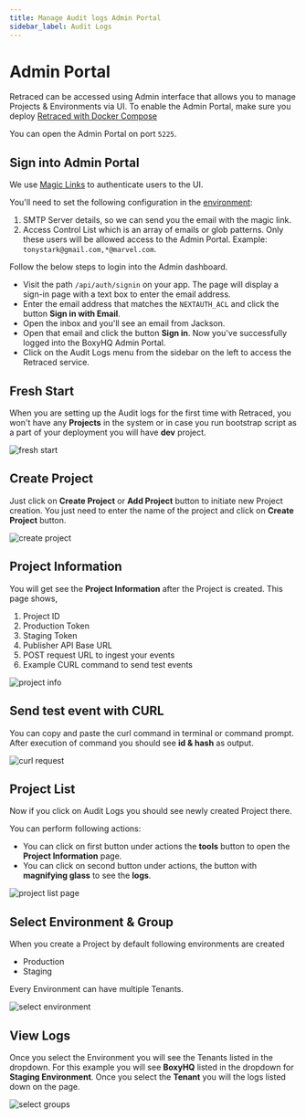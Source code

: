 ```yaml
---
title: Manage Audit logs Admin Portal
sidebar_label: Audit Logs
---
```


# Admin Portal

Retraced can be accessed using Admin interface that allows you to manage Projects & Environments via UI. To enable the Admin Portal, make sure you deploy [Retraced with Docker Compose](../retraced/self-host/docker.md)

You can open the Admin Portal on port `5225`.

## Sign into Admin Portal

We use [Magic Links](https://next-auth.js.org/providers/email) to authenticate users to the UI.

You'll need to set the following configuration in the [environment](../jackson/deploy/env-variables.md#admin-ui-configuration):

1. SMTP Server details, so we can send you the email with the magic link.
2. Access Control List which is an array of emails or glob patterns. Only these users will be allowed access to the Admin Portal. Example: `tonystark@gmail.com,*@marvel.com`.

Follow the below steps to login into the Admin dashboard.

- Visit the path `/api/auth/signin` on your app. The page will display a sign-in page with a text box to enter the email address.
- Enter the email address that matches the `NEXTAUTH_ACL` and click the button **Sign in with Email**.
- Open the inbox and you'll see an email from Jackson.
- Open that email and click the button **Sign in**. Now you've successfully logged into the BoxyHQ Admin Portal.
- Click on the Audit Logs menu from the sidebar on the left to access the Retraced service.

## Fresh Start

When you are setting up the Audit logs for the first time with Retraced, you won't have any **Projects** in the system or in case you run bootstrap script as a part of your deployment you will have **dev** project.

![fresh start](/images/product_images/admin-ui-retraced/fresh-start.png)

## Create Project

Just click on **Create Project** or **Add Project** button to initiate new Project creation.
You just need to enter the name of the project and click on **Create Project** button.

![create project](/images/product_images/admin-ui-retraced/create-project.png)

## Project Information

You will get see the **Project Information** after the Project is created.
This page shows,

1. Project ID
2. Production Token
3. Staging Token
4. Publisher API Base URL
5. POST request URL to ingest your events
6. Example CURL command to send test events

![project info](/images/product_images/admin-ui-retraced/project-info.png)

## Send test event with CURL

You can copy and paste the curl command in terminal or command prompt.
After execution of command you should see **id & hash** as output.

![curl request](/images/product_images/admin-ui-retraced/curl-request.png)

## Project List

Now if you click on Audit Logs you should see newly created Project there.

You can perform following actions:

- You can click on first button under actions the **tools** button to open the **Project Information** page.
- You can click on second button under actions, the button with **magnifying glass** to see the **logs**.

![project list page](/images/product_images/admin-ui-retraced/project-list-page.png)

## Select Environment & Group

When you create a Project by default following environments are created

- Production
- Staging

Every Environment can have multiple Tenants.

![select environment](/images/product_images/admin-ui-retraced/select-environment.png)

## View Logs

Once you select the Environment you will see the Tenants listed in the dropdown.
For this example you will see **BoxyHQ** listed in the dropdown for **Staging Environment**.
Once you select the **Tenant** you will the logs listed down on the page.

![select groups](/images/product_images/admin-ui-retraced/select-groups.png)
